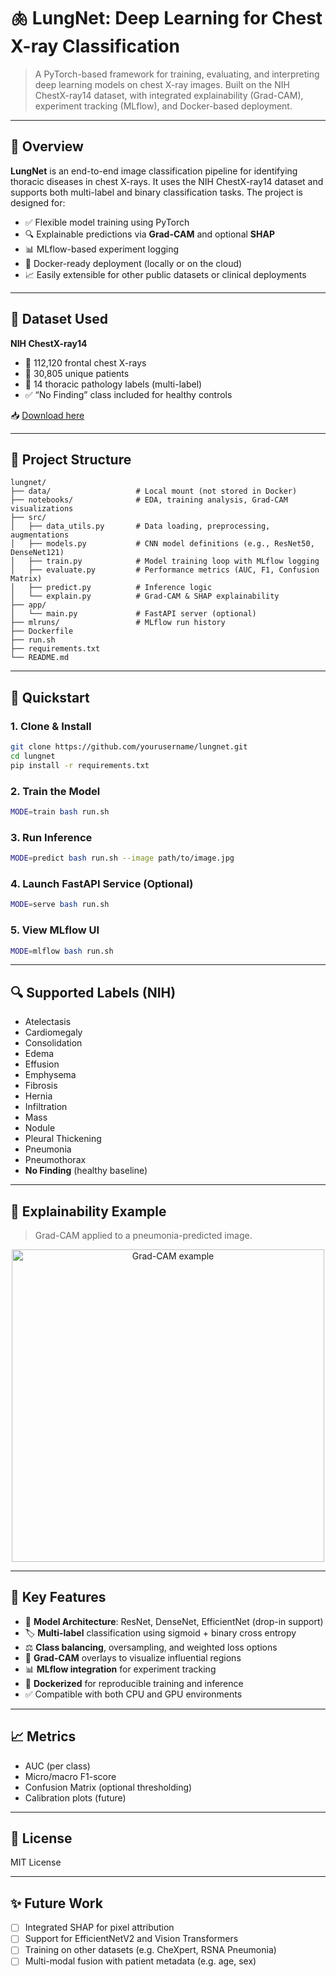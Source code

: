 # 🫁 LungNet: Deep Learning for Chest X-ray Classification

> A PyTorch-based framework for training, evaluating, and interpreting deep learning models on chest X-ray images. Built on the NIH ChestX-ray14 dataset, with integrated explainability (Grad-CAM), experiment tracking (MLflow), and Docker-based deployment.

---

## 🔬 Overview

**LungNet** is an end-to-end image classification pipeline for identifying thoracic diseases in chest X-rays. It uses the NIH ChestX-ray14 dataset and supports both multi-label and binary classification tasks. The project is designed for:

- ✅ Flexible model training using PyTorch
- 🔍 Explainable predictions via **Grad-CAM** and optional **SHAP**
- 📊 MLflow-based experiment logging
- 🐳 Docker-ready deployment (locally or on the cloud)
- 📈 Easily extensible for other public datasets or clinical deployments

---

## 📂 Dataset Used

**NIH ChestX-ray14**

- 📸 112,120 frontal chest X-rays
- 👥 30,805 unique patients
- 🩻 14 thoracic pathology labels (multi-label)
- ✅ “No Finding” class included for healthy controls

📥 [Download here](https://nihcc.app.box.com/v/ChestXray-NIHCC)

---

## 🧱 Project Structure

```
lungnet/
├── data/                   # Local mount (not stored in Docker)
├── notebooks/              # EDA, training analysis, Grad-CAM visualizations
├── src/
│   ├── data_utils.py       # Data loading, preprocessing, augmentations
│   ├── models.py           # CNN model definitions (e.g., ResNet50, DenseNet121)
│   ├── train.py            # Model training loop with MLflow logging
│   ├── evaluate.py         # Performance metrics (AUC, F1, Confusion Matrix)
│   ├── predict.py          # Inference logic
│   └── explain.py          # Grad-CAM & SHAP explainability
├── app/
│   └── main.py             # FastAPI server (optional)
├── mlruns/                 # MLflow run history
├── Dockerfile
├── run.sh
├── requirements.txt
└── README.md

```
---
## 🚀 Quickstart

### 1. Clone & Install

```bash
git clone https://github.com/yourusername/lungnet.git
cd lungnet
pip install -r requirements.txt
```

### 2. Train the Model

```bash
MODE=train bash run.sh
```

### 3. Run Inference

```bash
MODE=predict bash run.sh --image path/to/image.jpg
```

### 4. Launch FastAPI Service (Optional)

```bash
MODE=serve bash run.sh
```

### 5. View MLflow UI

```bash
MODE=mlflow bash run.sh
```

---

## 🔍 Supported Labels (NIH)

- Atelectasis  
- Cardiomegaly  
- Consolidation  
- Edema  
- Effusion  
- Emphysema  
- Fibrosis  
- Hernia  
- Infiltration  
- Mass  
- Nodule  
- Pleural Thickening  
- Pneumonia  
- Pneumothorax  
- **No Finding** (healthy baseline)

---

## 🔎 Explainability Example

> Grad-CAM applied to a pneumonia-predicted image.
<p align="center">
  <img src="https://www.kaggleusercontent.com/kf/168162207/eyJhbGciOiJkaXIiLCJlbmMiOiJBMTI4Q0JDLUhTMjU2In0.._zVYSDnDltljn6NENk568w.UB2oRNc0vjxAfj8PTw8YQLpShi5IY_cOjaputEKJemQgC4ZlLmR1J1jnVwX2NXVJ3bOON3B8uFfD7Rmwm6Cy5iqPtRXNmLfrMsDQhY5GjGurX-ZpVOlPNhRLOt5RnVPLwpmzR7bRaueyV9ybk9E0KSsCwHkqFWsk3GUBGsfKOnOUs-FA2jfSk8aKNqjywO_3HU5TcCCNzbL2i_SOQO90130FfoX1yDc95JwJ5rS-eSe87X2dV7I1cMFEGyG1cr8zJrAqRYy6pEPiQvb6r8e8iBYNoKjrk1KxZaGQuB6q55LaFcUl5oIghGUeoarV5OO78fxH2Kpu6EjcbzOa5DcMsMtOvFCbP-rHxDAM3RkIBOvtslxjXs62U17uwHzymM78WOIUcxdlKElIpcjN6kglf3TowxUIEYtmQsE-Bn8s5K9hhNgNvpbogVjiB0JUaSG-ns6TttksDFDg4SLbdu7GvQC5VqSDRL0-TSUjf9gLVWadKHHYYxH1cb_Y3__9HGdYKma-WjOzNUo-Vx-H6qxD_bqCa8KZx3rYD73pF8x5CqMHxVQDj5eRrnlhj7t2Mt8sU1DHU_S2K1iQ5ZWg6iPLsLioleC6YZZqie7u4D0BlvYaOZOsWNpk81zjEJt8JQB2TmbZ-iZxip18qK6mdceCTHPpTKes-tDZEGKMzPpfaSM.ETi9lJ--emtbztR-nMKa5Q/__results___files/__results___27_0.png" alt="Grad-CAM example" width="500"/>
</p>


---

## 🧠 Key Features

- 🧠 **Model Architecture**: ResNet, DenseNet, EfficientNet (drop-in support)  
- 🏷 **Multi-label** classification using sigmoid + binary cross entropy  
- ⚖️ **Class balancing**, oversampling, and weighted loss options  
- 🔬 **Grad-CAM** overlays to visualize influential regions  
- 📊 **MLflow integration** for experiment tracking  
- 🐳 **Dockerized** for reproducible training and inference  
- ✅ Compatible with both CPU and GPU environments  

---

## 📈 Metrics

- AUC (per class)  
- Micro/macro F1-score  
- Confusion Matrix (optional thresholding)  
- Calibration plots (future)  

---

## 📄 License

MIT License

---

## ✨ Future Work

- [ ] Integrated SHAP for pixel attribution  
- [ ] Support for EfficientNetV2 and Vision Transformers  
- [ ] Training on other datasets (e.g. CheXpert, RSNA Pneumonia)  
- [ ] Multi-modal fusion with patient metadata (e.g. age, sex)
